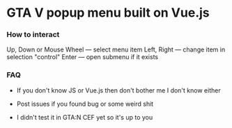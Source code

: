 # GTA V popup menu built on Vue.js

### How to interact

Up, Down or Mouse Wheel — select menu item
Left, Right — change item in selection "control"
Enter — open submenu if it exists

### FAQ

- If you don't know JS or Vue.js then don't bother me I don't know either

- Post issues if you found bug or some weird shit

- I didn't test it in GTA:N CEF yet so it's up to you
